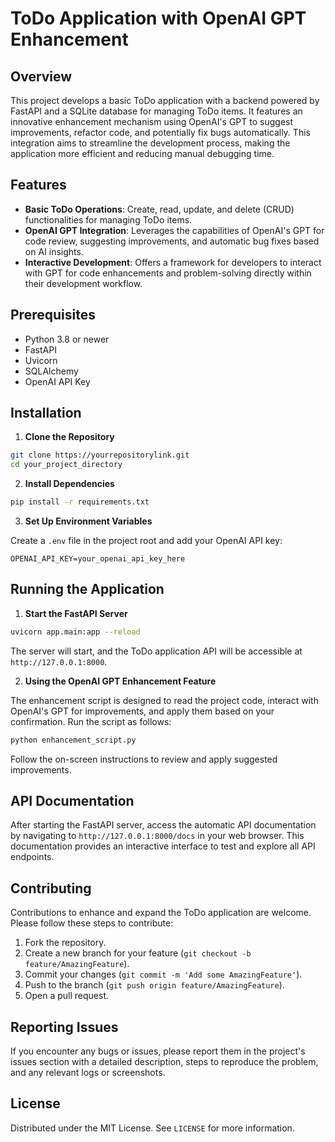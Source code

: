 # ToDo Application with OpenAI GPT Enhancement

## Overview

This project develops a basic ToDo application with a backend powered by FastAPI and a SQLite database for managing ToDo items. It features an innovative enhancement mechanism using OpenAI's GPT to suggest improvements, refactor code, and potentially fix bugs automatically. This integration aims to streamline the development process, making the application more efficient and reducing manual debugging time.

## Features

- **Basic ToDo Operations**: Create, read, update, and delete (CRUD) functionalities for managing ToDo items.
- **OpenAI GPT Integration**: Leverages the capabilities of OpenAI's GPT for code review, suggesting improvements, and automatic bug fixes based on AI insights.
- **Interactive Development**: Offers a framework for developers to interact with GPT for code enhancements and problem-solving directly within their development workflow.

## Prerequisites

- Python 3.8 or newer
- FastAPI
- Uvicorn
- SQLAlchemy
- OpenAI API Key

## Installation

1. **Clone the Repository**

```bash
git clone https://yourrepositorylink.git
cd your_project_directory
```

2. **Install Dependencies**

```bash
pip install -r requirements.txt
```

3. **Set Up Environment Variables**

Create a `.env` file in the project root and add your OpenAI API key:

```
OPENAI_API_KEY=your_openai_api_key_here
```

## Running the Application

1. **Start the FastAPI Server**

```bash
uvicorn app.main:app --reload
```

The server will start, and the ToDo application API will be accessible at `http://127.0.0.1:8000`.

2. **Using the OpenAI GPT Enhancement Feature**

The enhancement script is designed to read the project code, interact with OpenAI's GPT for improvements, and apply them based on your confirmation. Run the script as follows:

```bash
python enhancement_script.py
```

Follow the on-screen instructions to review and apply suggested improvements.

## API Documentation

After starting the FastAPI server, access the automatic API documentation by navigating to `http://127.0.0.1:8000/docs` in your web browser. This documentation provides an interactive interface to test and explore all API endpoints.

## Contributing

Contributions to enhance and expand the ToDo application are welcome. Please follow these steps to contribute:

1. Fork the repository.
2. Create a new branch for your feature (`git checkout -b feature/AmazingFeature`).
3. Commit your changes (`git commit -m 'Add some AmazingFeature'`).
4. Push to the branch (`git push origin feature/AmazingFeature`).
5. Open a pull request.

## Reporting Issues

If you encounter any bugs or issues, please report them in the project's issues section with a detailed description, steps to reproduce the problem, and any relevant logs or screenshots.

## License

Distributed under the MIT License. See `LICENSE` for more information.
